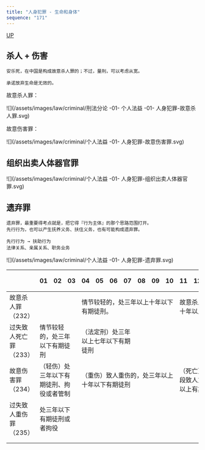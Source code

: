 ```yaml
---
title: "人身犯罪 - 生命和身体"
sequence: "171"
---
```


[UP](/law/criminal-law-index.html)


## 杀人 + 伤害

```text
安乐死，在中国是构成故意杀人罪的；不过，量刑，可以考虑从宽。

承诺放弃生命是无效的。
```

故意杀人罪：

![](/assets/images/law/criminal/刑法分论 -01- 个人法益 -01- 人身犯罪-故意杀人罪.svg)

故意伤害罪：

![](/assets/images/law/criminal/个人法益 -01- 人身犯罪-故意伤害罪.svg)



## 组织出卖人体器官罪

![](/assets/images/law/criminal/个人法益 -01- 人身犯罪-组织出卖人体器官罪.svg)

## 遗弃罪

```text
遗弃罪，最重要得考点就是，把它得『行为主体』的那个思路范围打开。
先行行为，也可以产生抚养义务、扶住义务，也有可能构成遗弃罪。

先行行为 → 扶助行为
法律关系、亲属关系、职务业务
```

![](/assets/images/law/criminal/个人法益 -01- 人身犯罪-遗弃罪.svg)

<table>
    <thead>
    <tr>
        <th style="text-align: center;"></th>
        <th style="text-align: center;">01</th>
        <th style="text-align: center;">02</th>
        <th style="text-align: center;">03</th>
        <th style="text-align: center;">04</th>
        <th style="text-align: center;">05</th>
        <th style="text-align: center;">06</th>
        <th style="text-align: center;">07</th>
        <th style="text-align: center;">08</th>
        <th style="text-align: center;">09</th>
        <th style="text-align: center;">10</th>
        <th style="text-align: center;">11</th>
        <th style="text-align: center;">12</th>
        <th style="text-align: center;">13</th>
        <th style="text-align: center;">14</th>
        <th style="text-align: center;">15</th>
        <th style="text-align: center;">...</th>
        <th style="text-align: center;">无期</th>
        <th style="text-align: center;">死刑</th>
    </tr>
    </thead>
    <tbody>
    <tr>
        <td>故意杀人罪（232）</td>
        <td colspan="3" class="w3-gray"></td>
        <td colspan="7" class="w3-lime">情节较轻的，处三年以上十年以下有期徒刑。</td>
        <td colspan="8" class="w3-sand">故意杀人的，处死刑、无期徒刑或者十年以上有期徒刑</td>
    </tr>
    <tr>
        <td>过失致人死亡罪（233）</td>
        <td colspan="3" class="w3-lime">情节较轻的，处三年以下有期徒刑</td>
        <td colspan="4" class="w3-sand">（法定刑）处三年以上七年以下有期徒刑</td>
        <td colspan="11" class="w3-gray"></td>
    </tr>
    <tr>
        <td>故意伤害罪（234）</td>
        <td colspan="3" class="w3-sand">（轻伤）处三年以下有期徒刑、拘役或者管制</td>
        <td colspan="7" class="w3-orange">（重伤）致人重伤的，处三年以上十年以下有期徒刑</td>
        <td colspan="8" class="w3-deep-orange">（死亡）致人死亡或者以特别残忍手段致人重伤造成严重残疾的，处十年以上有期徒刑、无期徒刑或者死刑。</td>
    </tr>
    <tr>
        <td>过失致人重伤罪（235）</td>
        <td colspan="3" class="w3-sand">处三年以下有期徒刑或者拘役</td>
        <td colspan="15" class="w3-gray"></td>
    </tr>
    <tr>
        <td></td>
        <td></td>
        <td></td>
        <td colspan="2"></td>
    </tr>
    <tr>
        <td></td>
        <td colspan="3" class="w3-gray"></td>
        <td colspan="3" class="w3-lime"></td>
        <td colspan="3" class="w3-sand"></td>
        <td colspan="3" class="w3-orange"></td>
        <td colspan="3" class="w3-deep-orange"></td>
        <td colspan="3" class="w3-red"></td>
    </tr>
    </tbody>
</table>
